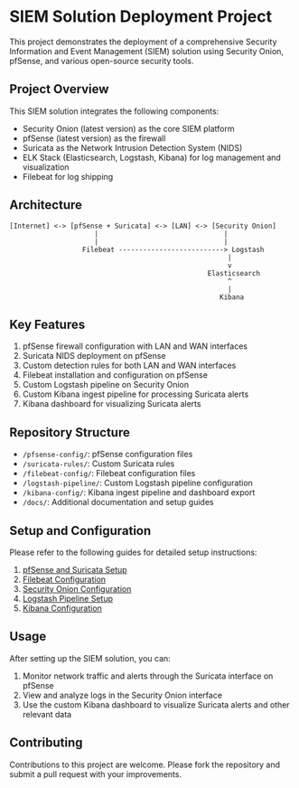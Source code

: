 # SIEM Solution Deployment Project

This project demonstrates the deployment of a comprehensive Security Information and Event Management (SIEM) solution using Security Onion, pfSense, and various open-source security tools.

## Project Overview

This SIEM solution integrates the following components:
- Security Onion (latest version) as the core SIEM platform
- pfSense (latest version) as the firewall
- Suricata as the Network Intrusion Detection System (NIDS)
- ELK Stack (Elasticsearch, Logstash, Kibana) for log management and visualization
- Filebeat for log shipping

## Architecture

```
[Internet] <-> [pfSense + Suricata] <-> [LAN] <-> [Security Onion]
                     |                               |
                     |                               |
                  Filebeat --------------------------> Logstash
                                                      |
                                                      v
                                                 Elasticsearch
                                                      ^
                                                      |
                                                    Kibana
```

## Key Features

1. pfSense firewall configuration with LAN and WAN interfaces
2. Suricata NIDS deployment on pfSense
3. Custom detection rules for both LAN and WAN interfaces
4. Filebeat installation and configuration on pfSense
5. Custom Logstash pipeline on Security Onion
6. Custom Kibana ingest pipeline for processing Suricata alerts
7. Kibana dashboard for visualizing Suricata alerts

## Repository Structure

- `/pfsense-config/`: pfSense configuration files
- `/suricata-rules/`: Custom Suricata rules
- `/filebeat-config/`: Filebeat configuration files
- `/logstash-pipeline/`: Custom Logstash pipeline configuration
- `/kibana-config/`: Kibana ingest pipeline and dashboard export
- `/docs/`: Additional documentation and setup guides

## Setup and Configuration

Please refer to the following guides for detailed setup instructions:

1. [pfSense and Suricata Setup](docs/pfsense-suricata-setup.md)
2. [Filebeat Configuration](docs/filebeat-setup.md)
3. [Security Onion Configuration](docs/security-onion-setup.md)
4. [Logstash Pipeline Setup](docs/logstash-pipeline-setup.md)
5. [Kibana Configuration](docs/kibana-setup.md)

## Usage

After setting up the SIEM solution, you can:

1. Monitor network traffic and alerts through the Suricata interface on pfSense
2. View and analyze logs in the Security Onion interface
3. Use the custom Kibana dashboard to visualize Suricata alerts and other relevant data

## Contributing

Contributions to this project are welcome. Please fork the repository and submit a pull request with your improvements.
